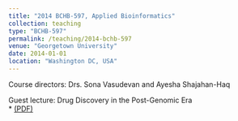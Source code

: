 ```yaml
---
title: "2014 BCHB-597, Applied Bioinformatics"
collection: teaching
type: "BCHB-597"
permalink: /teaching/2014-bchb-597
venue: "Georgetown University"
date: 2014-01-01
location: "Washington DC, USA"
---
```

Course directors: Drs. Sona Vasudevan and Ayesha Shajahan-Haq

Guest lecture: Drug Discovery in the Post-Genomic Era  
	* [(PDF)](http://wangdi2016.github.io/files/z.pdf) </br>
